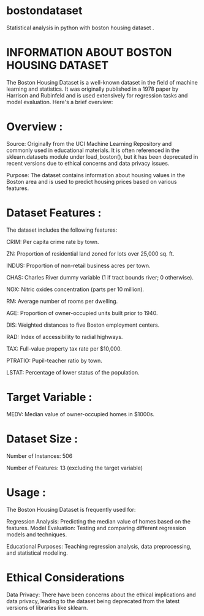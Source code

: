 # bostondataset
Statistical analysis in python with boston housing dataset .

# INFORMATION ABOUT BOSTON HOUSING DATASET

The Boston Housing Dataset is a well-known dataset in the field of machine learning and statistics. It was originally published in a 1978 paper by Harrison and Rubinfeld and is used extensively for regression tasks and model evaluation. Here's a brief overview:

# Overview :
Source: Originally from the UCI Machine Learning Repository and commonly used in educational materials.
It is often referenced in the sklearn.datasets module under load_boston(), but it has been deprecated in recent versions due to ethical concerns and data privacy issues.

Purpose: The dataset contains information about housing values in the Boston area and is used to predict housing prices based on various features.

# Dataset Features :
The dataset includes the following features:

CRIM: Per capita crime rate by town.

ZN: Proportion of residential land zoned for lots over 25,000 sq. ft.

INDUS: Proportion of non-retail business acres per town.

CHAS: Charles River dummy variable (1 if tract bounds river; 0 otherwise).

NOX: Nitric oxides concentration (parts per 10 million).

RM: Average number of rooms per dwelling.

AGE: Proportion of owner-occupied units built prior to 1940.

DIS: Weighted distances to five Boston employment centers.

RAD: Index of accessibility to radial highways.

TAX: Full-value property tax rate per $10,000.

PTRATIO: Pupil-teacher ratio by town.

LSTAT: Percentage of lower status of the population.

# Target Variable :
MEDV: Median value of owner-occupied homes in $1000s.

# Dataset Size :
Number of Instances: 506

Number of Features: 13 (excluding the target variable)

# Usage :
The Boston Housing Dataset is frequently used for:

Regression Analysis: Predicting the median value of homes based on the features.
Model Evaluation: Testing and comparing different regression models and techniques.

Educational Purposes: Teaching regression analysis, data preprocessing, and statistical modeling.

# Ethical Considerations
Data Privacy: There have been concerns about the ethical implications and data privacy, leading to the dataset being deprecated from the latest versions of libraries like sklearn.
